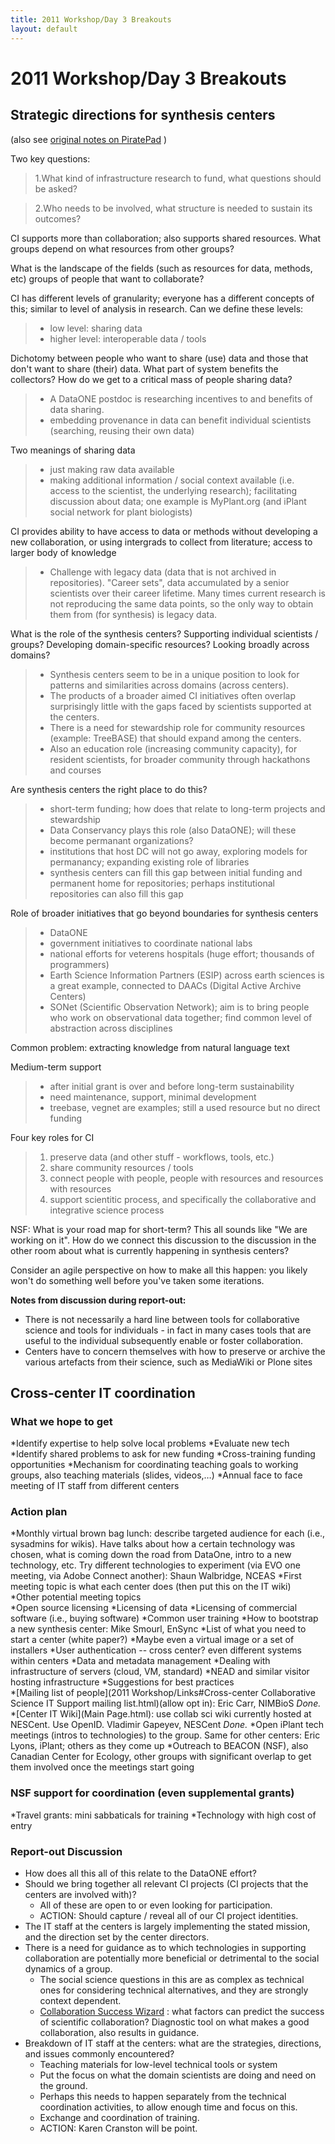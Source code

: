 ```yaml
---
title: 2011 Workshop/Day 3 Breakouts
layout: default
---
```


# 2011 Workshop/Day 3 Breakouts
## Strategic directions for synthesis centers 

(also see [original notes on PiratePad](http://piratepad.net/collabsci-fri-strategic-directions) )

Two key questions:
 > 1.What kind of infrastructure research to fund, what questions should be asked? 
 
 > 2.Who needs to be involved, what structure is needed to sustain its outcomes?

CI supports more than collaboration; also supports shared resources. What groups depend on what resources from other groups?

What is the landscape of the fields (such as resources for data, methods, etc) groups of people that want to collaborate?

CI has different levels of granularity; everyone has a different concepts of this; similar to level of analysis in research. Can we define these levels:
> - low level: sharing data
> - higher level: interoperable data / tools

Dichotomy between people who want to share (use) data and those that don't want to share (their) data. What part of system benefits the collectors? How do we get to a critical mass of people sharing data?
> - A DataONE postdoc is researching incentives to and benefits of data sharing.
> - embedding provenance in data can benefit individual scientists (searching, reusing their own data)

Two meanings of sharing data
> - just making raw data available
> - making additional information / social context available (i.e. access to the scientist, the underlying research); facilitating discussion about data; one example is MyPlant.org (and iPlant social network for plant biologists)

CI provides ability to have access to data or methods without developing a new collaboration, or using intergrads to collect from literature; access to larger body of knowledge
> - Challenge with legacy data (data that is not archived in repositories). "Career sets", data accumulated by a senior scientists over their career lifetime. Many times current research is not reproducing the same data points, so the only way to obtain them from (for synthesis) is legacy data.

What is the role of the synthesis centers? Supporting individual scientists / groups? Developing domain-specific resources? Looking broadly across domains?
> - Synthesis centers seem to be in a unique position to look for patterns and similarities across domains (across centers).
> - The products of a broader aimed CI initiatives often overlap surprisingly little with the gaps faced by scientists supported at the centers.
> - There is a need for stewardship role for community resources (example: TreeBASE) that should expand among the centers.
> - Also an education role (increasing community capacity), for resident scientists, for broader community through hackathons and courses

Are synthesis centers the right place to do this?
> - short-term funding; how does that relate to long-term projects and stewardship
> - Data Conservancy plays this role (also DataONE); will these become permanant organizations?
> - institutions that host DC will not go away, exploring models for permanancy; expanding existing role of libraries
> - synthesis centers can fill this gap between initial funding and permanent home for repositories; perhaps institutional repositories can also fill this gap

Role of broader initiatives that go beyond boundaries for synthesis centers
> - DataONE
> - government initiatives to coordinate national labs
> - national efforts for veterens hospitals (huge effort; thousands of programmers)
> - Earth Science Information Partners (ESIP) across earth sciences is a great example, connected to DAACs (Digital Active Archive Centers)
> - SONet (Scientific Observation Network); aim is to bring people who work on observational data together; find common level of abstraction across disciplines

Common problem: extracting knowledge from natural language text

Medium-term support 
> - after initial grant is over and before long-term sustainability
> - need maintenance, support, minimal development
> - treebase, vegnet are examples; still a used resource but no direct funding

Four key roles for CI
>  1. preserve data (and other stuff - workflows, tools, etc.)
>  2. share community resources / tools
>  3. connect people with people, people with resources and resources with resources
>  4. support scientitic process, and specifically the collaborative and integrative science process

NSF: What is your road map for short-term? This all sounds like "We are working on it". How do we connect this discussion to the discussion in the other room about what is currently happening in synthesis centers?

Consider an agile perspective on how to make all this happen: you likely won't do something well before you've taken some iterations.

**Notes from discussion during report-out:**
* There is not necessarily a hard line between tools for collaborative science and tools for individuals - in fact in many cases tools that are useful to the individual subsequently enable or foster collaboration.
* Centers have to concern themselves with how to preserve or archive the various artefacts from their science, such as MediaWiki or Plone sites

## Cross-center IT coordination 

### **What we hope to get**

*Identify expertise to help solve local problems 
*Evaluate new tech 
*Identify shared problems to ask for new funding 
*Cross-training funding opportunities 
*Mechanism for coordinating teaching goals to working groups, also teaching materials (slides, videos,…) 
*Annual face to face meeting of IT staff from different centers

### **Action plan**

*Monthly virtual brown bag lunch: describe targeted audience for each (i.e., sysadmins for wikis). Have talks about how a certain technology was chosen, what is coming down the road from DataOne, intro to a new technology, etc. Try different technologies to experiment (via EVO one meeting, via Adobe Connect another): Shaun Walbridge, NCEAS 
  *First meeting topic is what each center does (then put this on the IT wiki)<br> 
  *Other potential meeting topics<br> 
    *Open source licensing 
    *Licensing of data 
	*Licensing of commercial software (i.e., buying software) 
    *Common user training 
    *How to bootstrap a new synthesis center: Mike Smourl, EnSync 
      *List of what you need to start a center (white paper?) 
      *Maybe even a virtual image or a set of installers 
    *User authentication -- cross center? even different systems within centers 
    *Data and metadata management 
    *Dealing with infrastructure of servers (cloud, VM, standard) 
    *NEAD and similar visitor hosting infrastructure 
    *Suggestions for best practices<br>
*[Mailing list of people](2011 Workshop/Links#Cross-center Collaborative Science IT Support mailing list.html)(allow opt in): Eric Carr, NIMBioS *Done.* 
*[Center IT Wiki](Main Page.html): use collab sci wiki currently hosted at NESCent. Use OpenID. Vladimir Gapeyev, NESCent *Done.*
*Open iPlant tech meetings (intros to technologies) to the group. Same for other centers: Eric Lyons, iPlant; others as they come up 
*Outreach to BEACON (NSF), also Canadian Center for Ecology, other groups with significant overlap to get them involved once the meetings start going

### **NSF support for coordination (even supplemental grants)**

*Travel grants: mini sabbaticals for training 
*Technology with high cost of entry

### **Report-out Discussion**

* How does all this all of this relate to the DataONE effort?
* Should we bring together all relevant CI projects (CI projects that the centers are involved with)?
  * All of these are open to or even looking for participation.
  * ACTION: Should capture / reveal all of our CI project identities.
* The IT staff at the centers is largely implementing the stated mission, and the direction set by the center directors.
* There is a need for guidance as to which technologies in supporting collaboration are potentially more beneficial or detrimental to the social dynamics of a group.
  * The social science questions in this are as complex as technical ones for considering technical alternatives, and they are strongly context dependent.
  * [Collaboration Success Wizard](http://hana.ics.uci.edu/wizard) : what factors can predict the success of scientific collaboration? Diagnostic tool on what makes a good collaboration, also results in guidance.
* Breakdown of IT staff at the centers: what are the strategies, directions, and issues commonly encountered?
  * Teaching materials for low-level technical tools or system
  * Put the focus on what the domain scientists are doing and need on the ground.
  * Perhaps this needs to happen separately from the technical coordination activities, to allow enough time and focus on this.
  * Exchange and coordination of training.
  * ACTION: Karen Cranston will be point.
